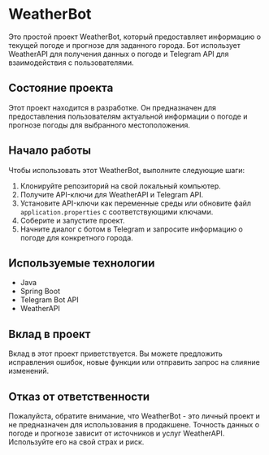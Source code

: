 # WeatherBot

Это простой проект WeatherBot, который предоставляет информацию о текущей погоде и прогнозе для заданного города. Бот использует WeatherAPI для получения данных о погоде и Telegram API для взаимодействия с пользователями.

## Состояние проекта

Этот проект находится в разработке. Он предназначен для предоставления пользователям актуальной информации о погоде и прогнозе погоды для выбранного местоположения.

## Начало работы

Чтобы использовать этот WeatherBot, выполните следующие шаги:

1. Клонируйте репозиторий на свой локальный компьютер.
2. Получите API-ключи для WeatherAPI и Telegram API.
3. Установите API-ключи как переменные среды или обновите файл `application.properties` с соответствующими ключами.
4. Соберите и запустите проект.
5. Начните диалог с ботом в Telegram и запросите информацию о погоде для конкретного города.

## Используемые технологии

- Java
- Spring Boot
- Telegram Bot API
- WeatherAPI

## Вклад в проект

Вклад в этот проект приветствуется. Вы можете предложить исправления ошибок, новые функции или отправить запрос на слияние изменений.

## Отказ от ответственности

Пожалуйста, обратите внимание, что WeatherBot - это личный проект и не предназначен для использования в продакшене. Точность данных о погоде и прогнозе зависит от источников и услуг WeatherAPI. Используйте его на свой страх и риск.
